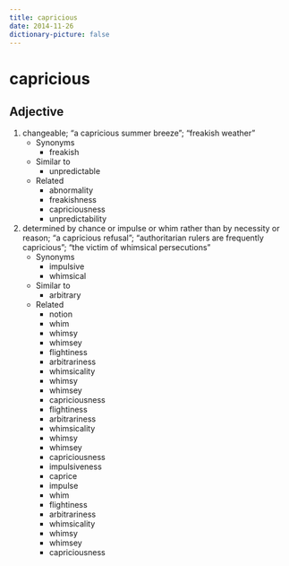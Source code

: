 ```yaml
---
title: capricious
date: 2014-11-26
dictionary-picture: false
---
```


# capricious


## Adjective

1. changeable; “a capricious summer breeze”; “freakish weather”
	- Synonyms
		- freakish
	- Similar to
		- unpredictable
	- Related
		- abnormality
		- freakishness
		- capriciousness
		- unpredictability
2. determined by chance or impulse or whim rather than by necessity or reason; “a capricious refusal”; “authoritarian rulers are frequently capricious”; “the victim of whimsical persecutions”
	- Synonyms
		- impulsive
		- whimsical
	- Similar to
		- arbitrary
	- Related
		- notion
		- whim
		- whimsy
		- whimsey
		- flightiness
		- arbitrariness
		- whimsicality
		- whimsy
		- whimsey
		- capriciousness
		- flightiness
		- arbitrariness
		- whimsicality
		- whimsy
		- whimsey
		- capriciousness
		- impulsiveness
		- caprice
		- impulse
		- whim
		- flightiness
		- arbitrariness
		- whimsicality
		- whimsy
		- whimsey
		- capriciousness
